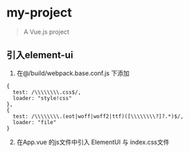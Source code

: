 # my-project

> A Vue.js project

## 引入element-ui
1. 在@/build/webpack.base.conf.js 下添加
```
{
  test: /\\\\\\\\.css$/,
  loader: "style!css"
},
{
  test: /\\\\\\\\.(eot|woff|woff2|ttf)([\\\\\\\\?]?.*)$/,
  loader: "file"
}

```
2. 在App.vue 的js文件中引入 ElementUI 与 index.css文件
